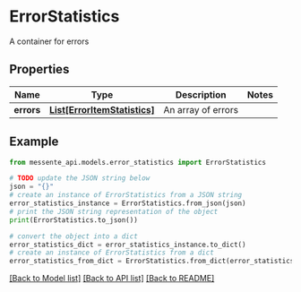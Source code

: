 # ErrorStatistics

A container for errors

## Properties

Name | Type | Description | Notes
------------ | ------------- | ------------- | -------------
**errors** | [**List[ErrorItemStatistics]**](ErrorItemStatistics.md) | An array of errors | 

## Example

```python
from messente_api.models.error_statistics import ErrorStatistics

# TODO update the JSON string below
json = "{}"
# create an instance of ErrorStatistics from a JSON string
error_statistics_instance = ErrorStatistics.from_json(json)
# print the JSON string representation of the object
print(ErrorStatistics.to_json())

# convert the object into a dict
error_statistics_dict = error_statistics_instance.to_dict()
# create an instance of ErrorStatistics from a dict
error_statistics_from_dict = ErrorStatistics.from_dict(error_statistics_dict)
```
[[Back to Model list]](../README.md#documentation-for-models) [[Back to API list]](../README.md#documentation-for-api-endpoints) [[Back to README]](../README.md)


